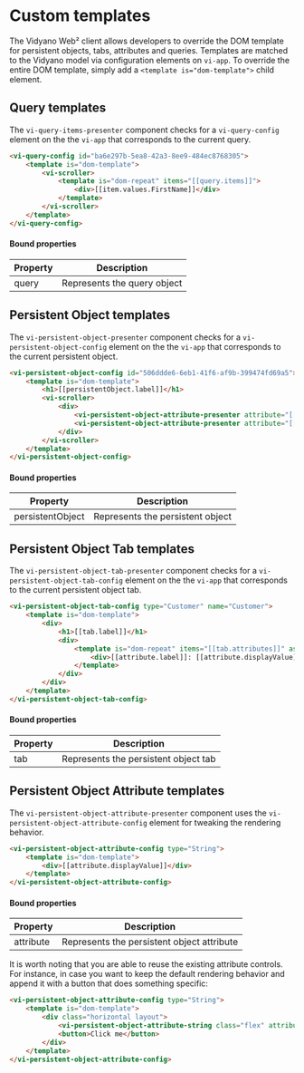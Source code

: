# Custom templates

The Vidyano Web² client allows developers to override the DOM template for persistent objects, tabs, attributes and queries. Templates are matched to the Vidyano model via configuration elements on ```vi-app```. To override the entire DOM template, simply add a ```<template is="dom-template">``` child element.

## Query templates

The ```vi-query-items-presenter``` component checks for a ```vi-query-config``` element on the the ```vi-app``` that corresponds to the current query.

```html
<vi-query-config id="ba6e297b-5ea8-42a3-8ee9-484ec8768305">
	<template is="dom-template">
		<vi-scroller>
			<template is="dom-repeat" items="[[query.items]]">
				<div>[[item.values.FirstName]]</div>
			</template>
		</vi-scroller>
	</template>
</vi-query-config>
```

#### Bound properties
| Property      | Description                 |
| ------------- | --------------------------- |
| query         | Represents the query object |

## Persistent Object templates

The ```vi-persistent-object-presenter``` component checks for a ```vi-persistent-object-config``` element on the the ```vi-app``` that corresponds to the current persistent object.

```html
<vi-persistent-object-config id="506ddde6-6eb1-41f6-af9b-399474fd69a5">
	<template is="dom-template">
		<h1>[[persistentObject.label]]</h1>
		<vi-scroller>
			<div>
				<vi-persistent-object-attribute-presenter attribute="[[persistentObject.attributes.FirstName]]" non-edit no-label></vi-persistent-object-attribute-presenter>
				<vi-persistent-object-attribute-presenter attribute="[[persistentObject.attributes.LastName]]"></vi-persistent-object-attribute-presenter>
			</div>
		</vi-scroller>
	</template>
</vi-persistent-object-config>
```

#### Bound properties
| Property         | Description                      |
| ---------------- | -------------------------------- |
| persistentObject | Represents the persistent object |

## Persistent Object Tab templates

The ```vi-persistent-object-tab-presenter``` component checks for a ```vi-persistent-object-tab-config``` element on the the ```vi-app``` that corresponds to the current persistent object tab.

```html
<vi-persistent-object-tab-config type="Customer" name="Customer">
	<template is="dom-template">
		<div>
			<h1>[[tab.label]]</h1>
			<div>
				<template is="dom-repeat" items="[[tab.attributes]]" as="attribute">
					<div>[[attribute.label]]: [[attribute.displayValue]]</div>
				</template>
			</div>
		</div>
	</template>
</vi-persistent-object-tab-config>
```

#### Bound properties
| Property | Description                          |
| -------- | ------------------------------------ |
| tab      | Represents the persistent object tab |

## Persistent Object Attribute templates

The ```vi-persistent-object-attribute-presenter``` component uses the ```vi-persistent-object-attribute-config``` element for tweaking the rendering behavior.

```html
<vi-persistent-object-attribute-config type="String">
	<template is="dom-template">
		<div>[[attribute.displayValue]]</div>
	</template>
</vi-persistent-object-attribute-config>
```

#### Bound properties
| Property  | Description                                |
| --------- | ------------------------------------------ |
| attribute | Represents the persistent object attribute |

It is worth noting that you are able to reuse the existing attribute controls. For instance, in case you want to keep the default rendering behavior and append it with a button that does something specific:

```html
<vi-persistent-object-attribute-config type="String">
	<template is="dom-template">
		<div class="horizontal layout">
			<vi-persistent-object-attribute-string class="flex" attribute="[[attribute]]"></vi-persistent-object-attribute-string>
			<button>Click me</button>
		</div>
	</template>
</vi-persistent-object-attribute-config>
```